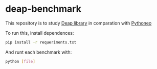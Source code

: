 # deap-benchmark

This repository is to study [Deap library](https://github.com/deap/deap) in comparation with [Pythoneo](https://github.com/iblancasa/PythonEO)

To run this, install dependences:
```bash
pip install -r requeriments.txt
```

And runt each benchmark with:
```bash
python [file]
```
